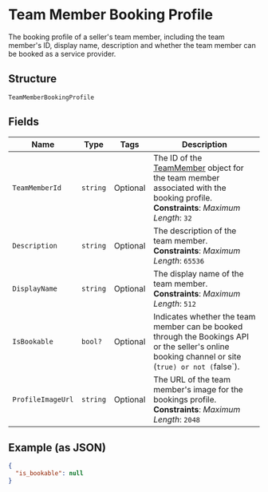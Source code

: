 
# Team Member Booking Profile

The booking profile of a seller's team member, including the team member's ID, display name, description and whether the team member can be booked as a service provider.

## Structure

`TeamMemberBookingProfile`

## Fields

| Name | Type | Tags | Description |
|  --- | --- | --- | --- |
| `TeamMemberId` | `string` | Optional | The ID of the [TeamMember](../../doc/models/team-member.md) object for the team member associated with the booking profile.<br>**Constraints**: *Maximum Length*: `32` |
| `Description` | `string` | Optional | The description of the team member.<br>**Constraints**: *Maximum Length*: `65536` |
| `DisplayName` | `string` | Optional | The display name of the team member.<br>**Constraints**: *Maximum Length*: `512` |
| `IsBookable` | `bool?` | Optional | Indicates whether the team member can be booked through the Bookings API or the seller's online booking channel or site (`true) or not (`false`). |
| `ProfileImageUrl` | `string` | Optional | The URL of the team member's image for the bookings profile.<br>**Constraints**: *Maximum Length*: `2048` |

## Example (as JSON)

```json
{
  "is_bookable": null
}
```

